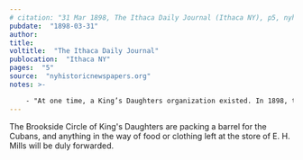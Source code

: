 ```yaml
---
# citation: "31 Mar 1898, The Ithaca Daily Journal (Ithaca NY), p5, nyhistoricnewspapers.org."
pubdate:  "1898-03-31"
author: 
title: 
voltitle:  "The Ithaca Daily Journal"
publocation:  "Ithaca NY"
pages:  "5"
source:  "nyhistoricnewspapers.org"
notes: >-

    - "At one time, a King’s Daughters organization existed. In 1898, they proposed to buy a furnace and put it in running order. No doubt they did so; notes are few on their activities."  — **History of the Congregational Church, Brooktondale, New York.** Compiled and edited by Mrs. Amy Atwater on the occasion of The Centennial Celebration of the Caroline Valley Federated Church, Brooktondale, New York, June 16th, 1968. Used with permission from Caroline Valley Community Church.
---
```


The Brookside Circle of King's Daughters are packing a barrel for the Cubans, and anything in the way of food or clothing left at the store of E. H. Mills will be duly forwarded. 



